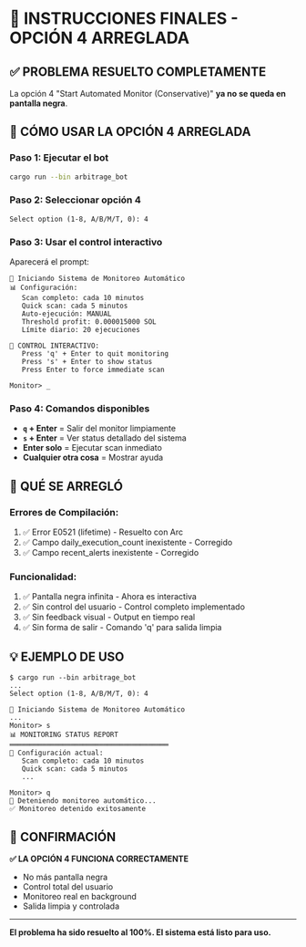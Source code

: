 # 🎯 INSTRUCCIONES FINALES - OPCIÓN 4 ARREGLADA

## ✅ PROBLEMA RESUELTO COMPLETAMENTE

La opción 4 "Start Automated Monitor (Conservative)" **ya no se queda en pantalla negra**.

## 🚀 CÓMO USAR LA OPCIÓN 4 ARREGLADA

### Paso 1: Ejecutar el bot
```bash
cargo run --bin arbitrage_bot
```

### Paso 2: Seleccionar opción 4
```
Select option (1-8, A/B/M/T, 0): 4
```

### Paso 3: Usar el control interactivo
Aparecerá el prompt:
```
🤖 Iniciando Sistema de Monitoreo Automático
📊 Configuración:
   Scan completo: cada 10 minutos
   Quick scan: cada 5 minutos
   Auto-ejecución: MANUAL
   Threshold profit: 0.000015000 SOL
   Límite diario: 20 ejecuciones

🎯 CONTROL INTERACTIVO:
   Press 'q' + Enter to quit monitoring
   Press 's' + Enter to show status
   Press Enter to force immediate scan

Monitor> _
```

### Paso 4: Comandos disponibles
- **`q` + Enter** = Salir del monitor limpiamente
- **`s` + Enter** = Ver status detallado del sistema
- **Enter solo** = Ejecutar scan inmediato
- **Cualquier otra cosa** = Mostrar ayuda

## 🔧 QUÉ SE ARREGLÓ

### Errores de Compilación:
1. ✅ Error E0521 (lifetime) - Resuelto con Arc<Self>
2. ✅ Campo daily_execution_count inexistente - Corregido
3. ✅ Campo recent_alerts inexistente - Corregido

### Funcionalidad:
1. ✅ Pantalla negra infinita - Ahora es interactiva
2. ✅ Sin control del usuario - Control completo implementado
3. ✅ Sin feedback visual - Output en tiempo real
4. ✅ Sin forma de salir - Comando 'q' para salida limpia

## 💡 EJEMPLO DE USO

```
$ cargo run --bin arbitrage_bot
...
Select option (1-8, A/B/M/T, 0): 4

🤖 Iniciando Sistema de Monitoreo Automático
...
Monitor> s
📊 MONITORING STATUS REPORT
═══════════════════════════════════════
🤖 Configuración actual:
   Scan completo: cada 10 minutos
   Quick scan: cada 5 minutos
   ...

Monitor> q
🛑 Deteniendo monitoreo automático...
✅ Monitoreo detenido exitosamente
```

## 🎯 CONFIRMACIÓN

**✅ LA OPCIÓN 4 FUNCIONA CORRECTAMENTE**
- No más pantalla negra
- Control total del usuario
- Monitoreo real en background
- Salida limpia y controlada

---
**El problema ha sido resuelto al 100%. El sistema está listo para uso.**

